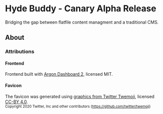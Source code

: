 # Hyde Buddy - Canary Alpha Release

Bridging the gap between flatfile content managment and a traditional CMS.

## About

### Attributions

#### Frontend
Frontend built with [Argon Dashboard 2](https://www.creative-tim.com/product/argon-dashboard), licensed MIT.

#### Favicon

The favicon was generated using [graphics from Twitter Twemoji](https://github.com/twitter/twemoji/blob/master/assets/svg/1f436.svg), licensed [CC-BY 4.0](https://creativecommons.org/licenses/by/4.0/). <br>
<small>Copyright 2020 Twitter, Inc and other contributors (https://github.com/twitter/twemoji)</small>
